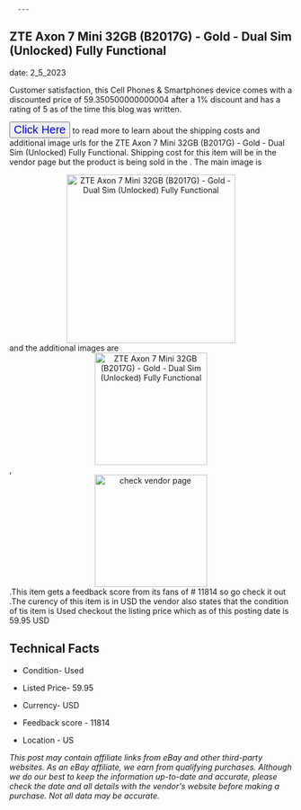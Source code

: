  
      ---
      

 ## ZTE Axon 7 Mini 32GB (B2017G) - Gold - Dual Sim (Unlocked) Fully Functional 

 

      

date: 2_5_2023
     

    
      

Customer satisfaction, this Cell Phones & Smartphones device comes with a discounted price of 59.350500000000004 after a 1% discount and has a rating of  5 as of the time this blog was written.

 <button style="font-size:20px;color:blue" onclick="window.location.href = 'https://www.ebay.com/itm/134264366923?hash=item1f42c7a74b%3Ag%3A0ewAAOSwmgBizyeS&mkevt=1&mkcid=1&mkrid=711-53200-19255-0&campid=%253CePNCampaignId%253E&customid=%253CreferenceId%253E&toolid=10049'">Click Here</button>  to read more to learn about the shipping costs and additional image urls for the ZTE Axon 7 Mini 32GB (B2017G) - Gold - Dual Sim (Unlocked) Fully Functional. Shipping cost for this item will be in the vendor page but the product is being sold in the . The main image is <div style="text-align:center;"><img onclick="window.location.href = 'https://www.ebay.com/itm/134264366923?hash=item1f42c7a74b%3Ag%3A0ewAAOSwmgBizyeS&mkevt=1&mkcid=1&mkrid=711-53200-19255-0&campid=%253CePNCampaignId%253E&customid=%253CreferenceId%253E&toolid=10049';" src="https://i.ebayimg.com/thumbs/images/g/0ewAAOSwmgBizyeS/s-l225.jpg" alt="ZTE Axon 7 Mini 32GB (B2017G) - Gold - Dual Sim (Unlocked) Fully Functional" style="width:300px; height:auto;object-fit:contain;" /></div> and the additional images are <div style="text-align:center;"><img onclick="window.location.href = 'https://www.ebay.com/itm/134264366923?hash=item1f42c7a74b%3Ag%3A0ewAAOSwmgBizyeS&mkevt=1&mkcid=1&mkrid=711-53200-19255-0&campid=%253CePNCampaignId%253E&customid=%253CreferenceId%253E&toolid=10049';" src="https://i.ebayimg.com/images/g/0ewAAOSwmgBizyeS/s-l1200.jpg" alt="ZTE Axon 7 Mini 32GB (B2017G) - Gold - Dual Sim (Unlocked) Fully Functional" style="width:200px; height:auto;object-fit:contain;" /></div>,<div style="text-align:center;"><img onclick="window.location.href = 'https://www.ebay.com/itm/134264366923?hash=item1f42c7a74b%3Ag%3A0ewAAOSwmgBizyeS&mkevt=1&mkcid=1&mkrid=711-53200-19255-0&campid=%253CePNCampaignId%253E&customid=%253CreferenceId%253E&toolid=10049';" src="https://origin-galleryplus.ebayimg.com/ws/web/134264366923_2_0_1/225x225.jpg,https://origin-galleryplus.ebayimg.com/ws/web/134264366923_3_0_1/225x225.jpg,https://origin-galleryplus.ebayimg.com/ws/web/134264366923_4_0_1/225x225.jpg,https://origin-galleryplus.ebayimg.com/ws/web/134264366923_5_0_1/225x225.jpg,https://origin-galleryplus.ebayimg.com/ws/web/134264366923_6_0_1/225x225.jpg,https://origin-galleryplus.ebayimg.com/ws/web/134264366923_7_0_1/225x225.jpg,https://origin-galleryplus.ebayimg.com/ws/web/134264366923_8_0_1/225x225.jpg" alt="check vendor page" style="width:200px; height:auto;object-fit:contain;"/></div>.This item gets a feedback score from its fans of # 11814 so go check it out .The curency of this item is in USD the vendor also states that the condition of tis item is Used checkout the listing price which as of this posting date is  59.95 USD 


      
      

 ## Technical Facts 



      

 - Condition- Used 


      

 - Listed Price- 59.95 


      

 - Currency- USD 


      

 - Feedback score - 11814 


      

 - Location - US 



      

*_This post may contain affiliate links from eBay and other third-party websites. As an eBay affiliate, we earn from qualifying purchases. Although we do our best to keep the information up-to-date and accurate, please check the date and all details with the vendor's website before making a purchase. Not all data may be accurate._*



      
      